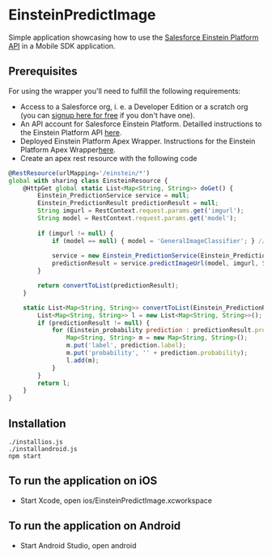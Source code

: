 # EinsteinPredictImage
Simple application showcasing how to use the [Salesforce Einstein Platform API](https://metamind.readme.io/) in a Mobile SDK application.

## Prerequisites

For using the wrapper you'll need to fulfill the following requirements:
* Access to a Salesforce org, i. e. a Developer Edition or a scratch org (you can [signup here for free](https://developer.salesforce.com/signup) if you don't have one).
* An API account for Salesforce Einstein Platform. Detailled instructions to the Einstein Platform API [here](https://metamind.readme.io/docs/what-you-need-to-call-api).
* Deployed Einstein Platform Apex Wrapper. Instructions for the Einstein Platform Apex Wrapper[here](https://github.com/muenzpraeger/salesforce-einstein-platform-apex/blob/master/README.md).
* Create an apex rest resource with the following code
```javascript
@RestResource(urlMapping='/einstein/*')
global with sharing class EinsteinResource {
    @HttpGet global static List<Map<String, String>> doGet() {
        Einstein_PredictionService service = null;
        Einstein_PredictionResult predictionResult = null;
        String imgurl = RestContext.request.params.get('imgurl');
        String model = RestContext.request.params.get('model');
        
        if (imgurl != null) {  
            if (model == null) { model = 'GeneralImageClassifier'; } // other values: FoodImageClassifier, MultiLabelImageClassifier, SceneClassifier
            
            service = new Einstein_PredictionService(Einstein_PredictionService.Types.IMAGE);
            predictionResult = service.predictImageUrl(model, imgurl, 5, '');
        }

        return convertToList(predictionResult);
    }    

    static List<Map<String, String>> convertToList(Einstein_PredictionResult predictionResult) {
        List<Map<String, String>> l = new List<Map<String, String>>();
        if (predictionResult != null) {
            for (Einstein_probability prediction : predictionResult.probabilities) {
                Map<String, String> m = new Map<String, String>();
                m.put('label', prediction.label);
                m.put('probability', '' + prediction.probability);
                l.add(m);
            }
        }
        return l;
    }    
}
```

## Installation
``` shell
./installios.js
./installandroid.js
npm start
```
## To run the application on iOS
* Start Xcode, open ios/EinsteinPredictImage.xcworkspace

## To run the application on Android
* Start Android Studio, open android
